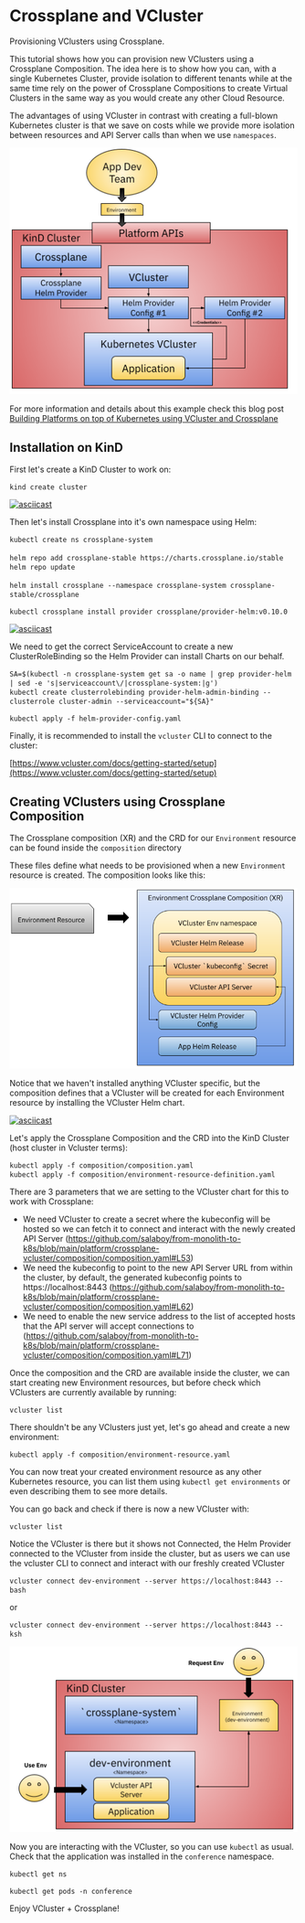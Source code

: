 # Crossplane and VCluster

Provisioning VClusters using Crossplane.

This tutorial shows how you can provision new VClusters using a Crossplane Composition. The idea here is to show how you can, with a single Kubernetes Cluster, provide isolation to different tenants while at the same time rely on the power of Crossplane Compositions to create Virtual Clusters in the same way as you would create any other Cloud Resource. 

The advantages of using VCluster in contrast with creating a full-blown Kubernetes cluster is that we save on costs while we provide more isolation between resources and API Server calls than when we use `namespaces`. 

![Platform](platform-vcluster-App.png)

For more information and details about this example check this blog post [Building Platforms on top of Kubernetes using VCluster and Crossplane](https://salaboy.com/2022/08/03/building-platforms-on-top-of-kubernetes-vcluster-and-crossplane/)


## Installation on KinD

First let's create a KinD Cluster to work on:

```
kind create cluster
```

[![asciicast](https://asciinema.org/a/VldhoqqnU2BRXKihK1GJ6EHkH.svg)](https://asciinema.org/a/VldhoqqnU2BRXKihK1GJ6EHkH)

Then let's install Crossplane into it's own namespace using Helm: 


```
kubectl create ns crossplane-system

helm repo add crossplane-stable https://charts.crossplane.io/stable
helm repo update

helm install crossplane --namespace crossplane-system crossplane-stable/crossplane
```

```
kubectl crossplane install provider crossplane/provider-helm:v0.10.0
```

[![asciicast](https://asciinema.org/a/bG69V2xkcPMiJdGLeoLq79eEp.svg)](https://asciinema.org/a/bG69V2xkcPMiJdGLeoLq79eEp)


We need to get the correct ServiceAccount to create a new ClusterRoleBinding so the Helm Provider can install Charts on our behalf. 

```
SA=$(kubectl -n crossplane-system get sa -o name | grep provider-helm | sed -e 's|serviceaccount\/|crossplane-system:|g')
kubectl create clusterrolebinding provider-helm-admin-binding --clusterrole cluster-admin --serviceaccount="${SA}"
```

```
kubectl apply -f helm-provider-config.yaml
```

Finally, it is recommended to install the `vcluster` CLI to connect to the cluster: 

[https://www.vcluster.com/docs/getting-started/setup](https://www.vcluster.com/docs/getting-started/setup)


## Creating VClusters using Crossplane Composition

The Crossplane composition (XR) and the CRD for our `Environment` resource can be found inside the `composition` directory

These files define what needs to be provisioned when a new `Environment` resource is created.
The composition looks like this: 

![environment-vcluster-composition](environment-vcluster-composition.png)

Notice that we haven't installed anything VCluster specific, but the composition defines that a VCluster will be created for each Environment resource by installing the VCluster Helm chart. 

[![asciicast](https://asciinema.org/a/2RnKV13gTQI1i4w1FwxSBvho7.svg)](https://asciinema.org/a/2RnKV13gTQI1i4w1FwxSBvho7)

Let's apply the Crossplane Composition and the CRD into the KinD Cluster (host cluster in Vcluster terms):
```
kubectl apply -f composition/composition.yaml
kubectl apply -f composition/environment-resource-definition.yaml
```

There are 3 parameters that we are setting to the VCluster chart for this to work with Crossplane:
- We need VCluster to create a secret where the kubeconfig will be hosted so we can fetch it to connect and interact with the newly created API Server (https://github.com/salaboy/from-monolith-to-k8s/blob/main/platform/crossplane-vcluster/composition/composition.yaml#L53)
- We need the kubeconfig to point to the new API Server URL from within the cluster, by default, the generated kubeconfig points to https://localhost:8443 (https://github.com/salaboy/from-monolith-to-k8s/blob/main/platform/crossplane-vcluster/composition/composition.yaml#L62)
- We need to enable the new service address to the list of accepted hosts that the API server will accept connections to (https://github.com/salaboy/from-monolith-to-k8s/blob/main/platform/crossplane-vcluster/composition/composition.yaml#L71)

Once the composition and the CRD are available inside the cluster, we can start creating new Environment resources, but before check which VClusters are currently available by running: 

```
vcluster list
```

There shouldn't be any VClusters just yet, let's go ahead and create a new environment:

```
kubectl apply -f composition/environment-resource.yaml
```

You can now treat your created environment resource as any other Kubernetes resource, you can list them using `kubectl get environments` or even describing them to see more details. 


You can go back and check if there is now a new VCluster with:

```
vcluster list 
```

Notice the VCluster is there but it shows not Connected, the Helm Provider connected to the VCluster from inside the cluster, but as users we can use the vcluster CLI to connect and interact with our freshly created VCluster 


```
vcluster connect dev-environment --server https://localhost:8443 -- bash
```
or

```
vcluster connect dev-environment --server https://localhost:8443 -- ksh
```

![result](result.png)

Now you are interacting with the VCluster, so you can use `kubectl` as usual. Check that the application was installed in the `conference` namespace.

```
kubectl get ns
```

```
kubectl get pods -n conference
```

Enjoy VCluster + Crossplane! 

